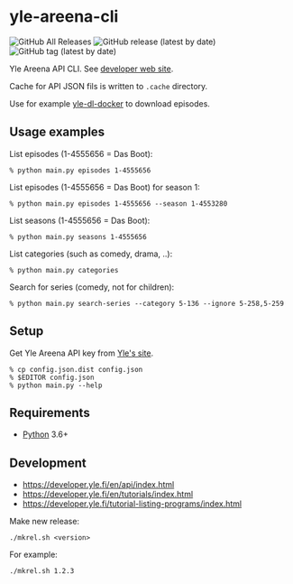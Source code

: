 # yle-areena-cli

![GitHub All Releases](https://img.shields.io/github/downloads/raspi/yle-areena-cli/total?style=for-the-badge)
![GitHub release (latest by date)](https://img.shields.io/github/v/release/raspi/yle-areena-cli?style=for-the-badge)
![GitHub tag (latest by date)](https://img.shields.io/github/v/tag/raspi/yle-areena-cli?style=for-the-badge)

Yle Areena API CLI. See [developer web site](https://developer.yle.fi/en/index.html).

Cache for API JSON fils is written to `.cache` directory. 

Use for example [yle-dl-docker](https://github.com/taskinen/yle-dl-docker) to download episodes.

## Usage examples

List episodes (1-4555656 = Das Boot):

    % python main.py episodes 1-4555656

List episodes (1-4555656 = Das Boot) for season 1:

    % python main.py episodes 1-4555656 --season 1-4553280

List seasons (1-4555656 = Das Boot):

    % python main.py seasons 1-4555656

List categories (such as comedy, drama, ..):

    % python main.py categories
    
Search for series (comedy, not for children):

    % python main.py search-series --category 5-136 --ignore 5-258,5-259

## Setup

Get Yle Areena API key from [Yle's site](https://tunnus.yle.fi/#api-avaimet).

    % cp config.json.dist config.json
    % $EDITOR config.json
    % python main.py --help

## Requirements

* [Python](https://www.python.org/) 3.6+

## Development

* https://developer.yle.fi/en/api/index.html
* https://developer.yle.fi/en/tutorials/index.html
* https://developer.yle.fi/tutorial-listing-programs/index.html

Make new release:

    ./mkrel.sh <version>

For example:    

    ./mkrel.sh 1.2.3
